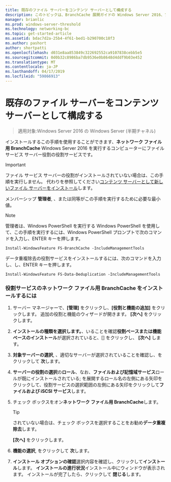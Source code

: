```yaml
---
title: 既存のファイル サーバーをコンテンツ サーバーとして構成する
description: このトピックは、BranchCache 展開ガイドの Windows Server 2016、ブランチ オフィスに WAN 帯域幅使用量を最適化するために分散され、ホスト型キャッシュ モードで BranchCache を展開する方法を示しますの一部
manager: brianlic
ms.prod: windows-server-threshold
ms.technology: networking-bc
ms.topic: get-started-article
ms.assetid: bdac7d2a-25b4-4f61-bed1-b290700c18f3
ms.author: pashort
author: shortpatti
ms.openlocfilehash: d031e8aa853849c322692552ca9107838cebb5e5
ms.sourcegitcommit: 0d0b32c8986ba7db9536e0b8648d4ddf9b03e452
ms.translationtype: MT
ms.contentlocale: ja-JP
ms.lasthandoff: 04/17/2019
ms.locfileid: "59866913"
---
```

# <a name="configure-an-existing-file-server-as-a-content-server"></a>既存のファイル サーバーをコンテンツ サーバーとして構成する

>適用対象:Windows Server 2016 の Windows Server (半期チャネル)

インストールするこの手順を使用することができます、**ネットワーク ファイル用 BranchCache** Windows Server 2016 を実行するコンピューターにファイル サービス サーバー役割の役割サービスです。  
  
> [!IMPORTANT]  
> ファイル サービス サーバーの役割がインストールされていない場合は、この手順を実行しません。 代わりを参照してください[コンテンツ サーバーとして新しいファイル サーバーをインストール](../../branchcache/deploy/Install-a-New-File-Server-as-a-Content-Server.md)します。  
  
メンバーシップ **管理者**, 、または同等がこの手順を実行するために必要な最小値。  
  
> [!NOTE]  
> 管理者は、Windows PowerShell を実行する Windows PowerShell を使用して、この手順を実行するには、Windows PowerShell プロンプトで次のコマンドを入力し、ENTER キーを押します。  
>   
> `Install-WindowsFeature FS-BranchCache -IncludeManagementTools`  
>   
> データ重複除去の役割サービスをインストールするには、次のコマンドを入力し、し、ENTER キーを押します。  
>   
> `Install-WindowsFeature FS-Data-Deduplication -IncludeManagementTools`  
  
### <a name="to-install-the-branchcache-for-network-files-role-service"></a>役割サービスのネットワーク ファイル用 BranchCache をインストールするには  
  
1.  サーバー マネージャーで、**[管理]** をクリックし、**[役割と機能の追加]** をクリックします。 追加の役割と機能のウィザードが開きます。 **[次へ]** をクリックします。  
  
2.  **インストールの種類を選択します。**、いることを確認**役割ベースまたは機能ベースのインストール**が選択されていると、[] をクリックし、 **[次へ]** します。  
  
3.  **対象サーバーの選択**, 、適切なサーバーが選択されていることを確認し、をクリックして **次**します。  
  
4.  **サーバーの役割の選択**の**ロール**、なお、**ファイルおよび記憶域サービス**ロールが既にインストールされている; を展開するロール名の左側にある矢印をクリックして、役割サービスの選択範囲の左側にある矢印をクリックして**ファイルおよび iSCSI サービス**します。  
  
5.  チェック ボックスをオン**ネットワーク ファイル用 BranchCache**します。  
  
    > [!TIP]  
    > されていない場合は、チェック ボックスを選択することをお勧め**データ重複除去**します。  
  
    **[次へ]** をクリックします。  
  
6.  **機能の選択**, をクリックして **次**します。  
  
7.  **インストール オプションの確認**選択内容を確認し、クリックして**インストール**します。 **インストールの進行状況**インストール中にウィンドウが表示されます。 インストールが完了したら、クリックして **閉じる**します。  
  


